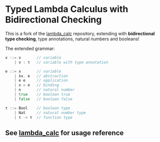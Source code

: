 # Typed Lambda Calculus with Bidirectional Checking

This is a fork of the [lambda_calc](https://github.com/WilliamRagstad/lambda_calc) repository, extending with **bidirectional type checking**, type annotations, natural numbers and booleans!

The extended grammar:

```go
x ::= v       // variable
    | v : τ   // variable with type annotation

e ::= x       // variable
    | λx. e   // abstraction
    | e e     // application
    | x = e   // binding
	| n       // natural number
	| true    // boolean true
	| false   // boolean false

τ ::= Bool    // boolean type
	| Nat     // natural number type
	| τ -> τ  // function type
```

## See [lambda_calc](https://github.com/WilliamRagstad/lambda_calc) for usage reference
